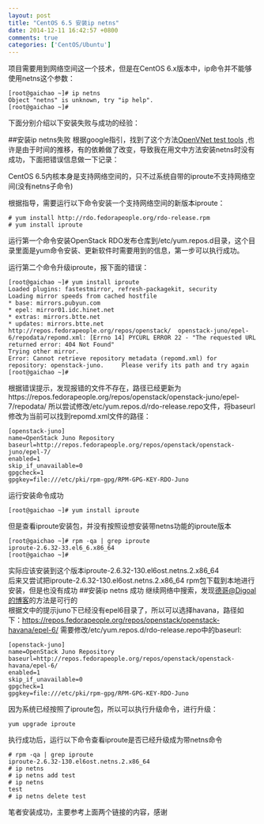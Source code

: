```yaml
---
layout: post
title: "CentOS 6.5 安装ip netns"
date: 2014-12-11 16:42:57 +0800
comments: true
categories: ['CentOS/Ubuntu'] 
---
```

项目需要用到网络空间这一个技术，但是在CentOS 6.x版本中，ip命令并不能够使用netns这个参数：    

	[root@gaichao ~]# ip netns
	Object "netns" is unknown, try "ip help".
	[root@gaichao ~]#
下面分别介绍以下安装失败与成功的经验：
<!-- more -->  
##安装ip netns失败
根据google指引，找到了这个方法[OpenVNet test tools](https://github.com/amotoki/openvnet-test-tools/blob/master/README.md) ,也许是由于时间的推移，有的依赖做了改变，导致我在用文中方法安装netns时没有成功，下面把错误信息做一下记录：  

CentOS 6.5内核本身是支持网络空间的，只不过系统自带的iproute不支持网络空间(没有netns子命令)

根据指导，需要运行以下命令安装一个支持网络空间的新版本iproute：  

	# yum install http://rdo.fedorapeople.org/rdo-release.rpm
	# yum install iproute
运行第一个命令安装OpenStack RDO发布仓库到/etc/yum.repos.d目录，这个目录里面是yum命令安装、更新软件时需要用到的信息，第一步可以执行成功。    

运行第二个命令升级iproute，报下面的错误：  

	[root@gaichao ~]# yum install iproute
	Loaded plugins: fastestmirror, refresh-packagekit, security
	Loading mirror speeds from cached hostfile
 	* base: mirrors.pubyun.com
 	* epel: mirror01.idc.hinet.net
 	* extras: mirrors.btte.net
 	* updates: mirrors.btte.net
	http://repos.fedorapeople.org/repos/openstack/	openstack-juno/epel-6/repodata/repomd.xml: [Errno 14] PYCURL ERROR 22 - "The requested URL 	returned error: 404 Not Found"
	Trying other mirror.
	Error: Cannot retrieve repository metadata (repomd.xml) for repository: openstack-juno. 	Please verify its path and try again
	[root@gaichao ~]#  
		
根据错误提示，发现报错的文件不存在，路径已经更新为https://repos.fedorapeople.org/repos/openstack/openstack-juno/epel-7/repodata/ 所以尝试修改/etc/yum.repos.d/rdo-release.repo文件，将baseurl修改为当前可以找到repomd.xml文件的路径：  
	
	[openstack-juno]
	name=OpenStack Juno Repository
	baseurl=http://repos.fedorapeople.org/repos/openstack/openstack-juno/epel-7/
	enabled=1
	skip_if_unavailable=0
	gpgcheck=1
	gpgkey=file:///etc/pki/rpm-gpg/RPM-GPG-KEY-RDO-Juno
	
运行安装命令成功  

	[root@gaichao ~]# yum install iproute

但是查看iproute安装包，并没有按照设想安装带netns功能的iproute版本  

	[root@gaichao ~]# rpm -qa | grep iproute
	iproute-2.6.32-33.el6_6.x86_64
	[root@gaichao ~]#
	
实际应该安装到这个版本iproute-2.6.32-130.el6ost.netns.2.x86_64  
后来又尝试把iproute-2.6.32-130.el6ost.netns.2.x86_64 rpm包下载到本地进行安装，但是也没有成功
##安装ip netns 成功
继续网络中搜索，发现[德哥@Digoal的博客](http://digoal126.wap.blog.163.com/w2/blogDetail.do;jsessionid=C9F7702BA05F4C979FFF72779D38F7D9.blog84-8010?blogId=fks_087070086086089066083081080068072087087064092081081067080086&showRest=true&p=5&hostID=digoal@126)的方法是可行的  
根据文中的提示juno下已经没有epel6目录了，所以可以选择havana，路径如下：https://repos.fedorapeople.org/repos/openstack/openstack-havana/epel-6/ 需要修改/etc/yum.repos.d/rdo-release.repo中的baseurl:

	[openstack-juno]
	name=OpenStack Juno Repository
	baseurl=http://repos.fedorapeople.org/repos/openstack/openstack-havana/epel-6/
	enabled=1
	skip_if_unavailable=0
	gpgcheck=1
	gpgkey=file:///etc/pki/rpm-gpg/RPM-GPG-KEY-RDO-Juno

因为系统已经按照了iproute包，所以可以执行升级命令，进行升级：
	
	yum upgrade iproute	

执行成功后，运行以下命令查看iproute是否已经升级成为带netns命令

	# rpm -qa | grep iproute
	iproute-2.6.32-130.el6ost.netns.2.x86_64
	# ip netns
	# ip netns add test
	# ip netns
	test
	# ip netns delete test
	
笔者安装成功，主要参考上面两个链接的内容，感谢
